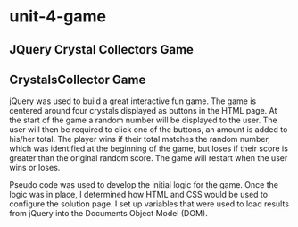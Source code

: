 # unit-4-game
## JQuery Crystal Collectors Game

## CrystalsCollector Game
  jQuery was used to build a great interactive fun game. The game is centered around four crystals displayed as buttons in the HTML page.  At the start of the game a random number will be displayed to the user. The user will then be required to click one of the buttons, an amount is added to his/her total. 
 The player wins if their total matches the random number, which was identified at the beginning of the game, but loses if their score is greater than the original random score. 
The game will restart when the user wins or loses. 

 Pseudo code was used to develop the initial logic for the game. Once the logic was in place, I determined how HTML and CSS would be used to configure the solution page. I set up variables that were used to load results from jQuery into the Documents Object Model (DOM).

